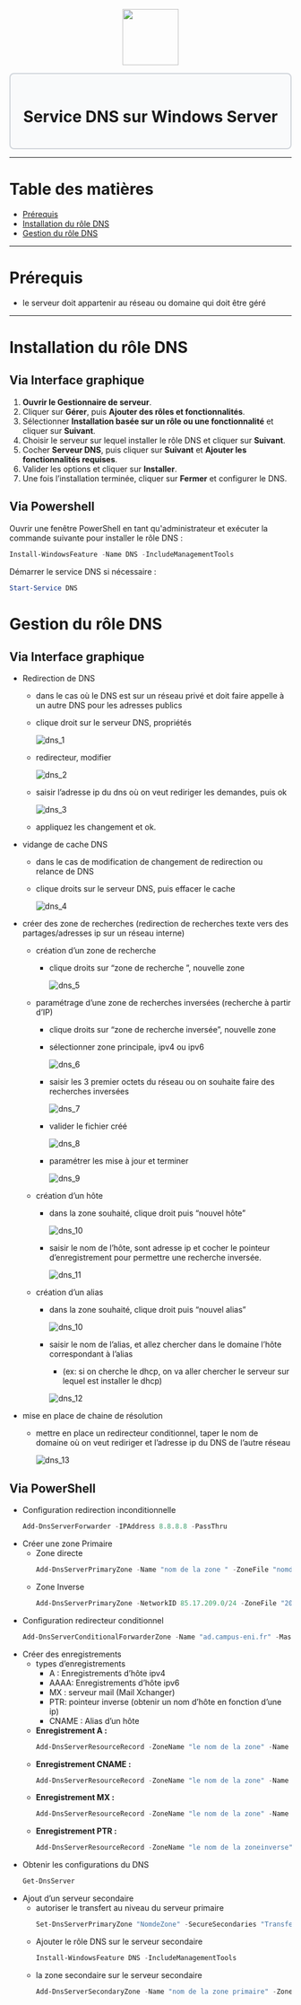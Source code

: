 <div align="center">
  <p align="center">
    <a href="#">
      <img src="https://encrypted-tbn0.gstatic.com/images?q=tbn:ANd9GcRWm5xhiMCVZ8XEeBhHpe1UMw6g0u-707GzxQ&s" height="100px" />
    </a>
  </p>
</div>

<div style="border: 2px solid #d1d5db; padding: 20px; border-radius: 8px; background-color: #f9fafb;">
  <h1 align="center">Service DNS sur Windows Server</h1>
</div>

---
# Table des matières
- [Prérequis](#prérequis)
- [Installation du rôle DNS](#installation-du-rôle-dns)
- [Gestion du rôle DNS](#gestion-du-rôle-dns)
---
# Prérequis
- le serveur doit appartenir au réseau ou domaine qui doit être géré
---
# Installation du rôle DNS
## Via Interface graphique
1. **Ouvrir le Gestionnaire de serveur**.
2. Cliquer sur **Gérer**, puis **Ajouter des rôles et fonctionnalités**.
3. Sélectionner **Installation basée sur un rôle ou une fonctionnalité** et cliquer sur **Suivant**.
4. Choisir le serveur sur lequel installer le rôle DNS et cliquer sur **Suivant**.
5. Cocher **Serveur DNS**, puis cliquer sur **Suivant** et **Ajouter les fonctionnalités requises**.
6. Valider les options et cliquer sur **Installer**.
7. Une fois l’installation terminée, cliquer sur **Fermer** et configurer le DNS.
## Via Powershell
Ouvrir une fenêtre PowerShell en tant qu'administrateur et exécuter la commande suivante pour installer le rôle DNS :
```powershell
Install-WindowsFeature -Name DNS -IncludeManagementTools
```
Démarrer le service DNS si nécessaire :
```powershell
Start-Service DNS
```
# Gestion du rôle DNS
## Via Interface graphique
- Redirection de DNS
    - dans le cas où le DNS est sur un réseau privé et doit faire appelle à un autre DNS pour les adresses publics
    - clique droit sur le serveur DNS, propriétés
                
        ![dns_1](https://gitea.maxflix.xyz/Ichbine/Wiki_Info/raw/branch/main/Windows/Gestion%20serveurs/Services%20Servers%20Windows/dns_image/dns_1.png)
                
    - redirecteur, modifier
                
        ![dns_2](https://gitea.maxflix.xyz/Ichbine/Wiki_Info/raw/branch/main/Windows/Gestion%20serveurs/Services%20Servers%20Windows/dns_image/dns_2.png)
                
    - saisir l’adresse ip du dns où on veut rediriger les demandes, puis ok
                
        ![dns_3](https://gitea.maxflix.xyz/Ichbine/Wiki_Info/raw/branch/main/Windows/Gestion%20serveurs/Services%20Servers%20Windows/dns_image/dns_3.png)
                
    - appliquez les changement et ok.
- vidange de cache DNS
    - dans le cas de modification de changement de redirection ou relance de DNS
    - clique droits sur le serveur DNS, puis effacer le cache
                
        ![dns_4](https://gitea.maxflix.xyz/Ichbine/Wiki_Info/raw/branch/main/Windows/Gestion%20serveurs/Services%20Servers%20Windows/dns_image/dns_4.png)
                
- créer des zone de recherches (redirection de recherches texte vers des partages/adresses ip sur un réseau interne)
    - création d’un zone de recherche
        - clique droits sur “zone de recherche ”, nouvelle zone
                    
            ![dns_5](https://gitea.maxflix.xyz/Ichbine/Wiki_Info/raw/branch/main/Windows/Gestion%20serveurs/Services%20Servers%20Windows/dns_image/dns_5.png)
                    
    - paramétrage d’une zone de recherches inversées (recherche à partir d’IP)
        - clique droits sur “zone de recherche inversée”, nouvelle zone
        - sélectionner zone principale, ipv4 ou ipv6
                    
            ![dns_6](https://gitea.maxflix.xyz/Ichbine/Wiki_Info/raw/branch/main/Windows/Gestion%20serveurs/Services%20Servers%20Windows/dns_image/dns_6.png)
                    
        - saisir les 3 premier octets du réseau ou on souhaite faire des recherches inversées
                    
            ![dns_7](https://gitea.maxflix.xyz/Ichbine/Wiki_Info/raw/branch/main/Windows/Gestion%20serveurs/Services%20Servers%20Windows/dns_image/dns_7.png)
                    
        - valider le fichier créé
                    
            ![dns_8](https://gitea.maxflix.xyz/Ichbine/Wiki_Info/raw/branch/main/Windows/Gestion%20serveurs/Services%20Servers%20Windows/dns_image/dns_8.png)
                    
        - paramétrer les mise à jour et terminer
                    
            ![dns_9](https://gitea.maxflix.xyz/Ichbine/Wiki_Info/raw/branch/main/Windows/Gestion%20serveurs/Services%20Servers%20Windows/dns_image/dns_9.png)
                    
    - création d’un hôte
        - dans la zone souhaité, clique droit puis “nouvel hôte”
                    
            ![dns_10](https://gitea.maxflix.xyz/Ichbine/Wiki_Info/raw/branch/main/Windows/Gestion%20serveurs/Services%20Servers%20Windows/dns_image/dns_10.png)
                    
        - saisir le nom de l’hôte, sont adresse ip et cocher le pointeur d’enregistrement pour permettre une recherche inversée.
                    
            ![dns_11](https://gitea.maxflix.xyz/Ichbine/Wiki_Info/raw/branch/main/Windows/Gestion%20serveurs/Services%20Servers%20Windows/dns_image/dns_11.png)
                    
    - création d’un alias
        - dans la zone souhaité, clique droit puis “nouvel alias”
                    
            ![dns_10](https://gitea.maxflix.xyz/Ichbine/Wiki_Info/raw/branch/main/Windows/Gestion%20serveurs/Services%20Servers%20Windows/dns_image/dns_10.png)
                    
        - saisir le nom de l’alias, et allez chercher dans le domaine l’hôte correspondant à l’alias
            - (ex: si on cherche le dhcp, on va aller chercher le serveur sur lequel est installer le dhcp)
                    
            ![dns_12](https://gitea.maxflix.xyz/Ichbine/Wiki_Info/raw/branch/main/Windows/Gestion%20serveurs/Services%20Servers%20Windows/dns_image/dns_12.png)
                    
- mise en place de chaine de résolution
    - mettre en place un redirecteur conditionnel, taper le nom de domaine où on veut rediriger et l’adresse ip du DNS de l’autre réseau
                
        ![dns_13](https://gitea.maxflix.xyz/Ichbine/Wiki_Info/raw/branch/main/Windows/Gestion%20serveurs/Services%20Servers%20Windows/dns_image/dns_13.png)
## Via PowerShell  
- Configuration redirection inconditionnelle  
    ```powershell
    Add-DnsServerForwarder -IPAddress 8.8.8.8 -PassThru
    ``` 
- Créer une zone Primaire
    - Zone directe
        ```powershell
        Add-DnsServerPrimaryZone -Name "nom de la zone " -ZoneFile "nomdelazone.dns"
        ```  
    - Zone Inverse      
        ```powershell
        Add-DnsServerPrimaryZone -NetworkID 85.17.209.0/24 -ZoneFile "209.17.85.in-addr.arpa.dns"
        ```
- Configuration redirecteur conditionnel
    ```powershell
    Add-DnsServerConditionalForwarderZone -Name "ad.campus-eni.fr" -MasterServers "10.0.0.3","10.35.0.3"
    ```
- Créer des enregistrements
    - types d’enregistrements
        - A : Enregistrements d’hôte ipv4
        - AAAA: Enregistrements d’hôte ipv6
        - MX : serveur mail (Mail Xchanger)
        - PTR: pointeur inverse (obtenir un nom d’hôte en fonction d’une ip)
        - CNAME : Alias d’un hôte
    - **Enregistrement A :**
        ```powershell
        Add-DnsServerResourceRecord -ZoneName "le nom de la zone" -Name "le nom du hôte" –A -IPv4Address "l’adresse IP"
        ```
    - **Enregistrement CNAME :**
        ```powershell
        Add-DnsServerResourceRecord -ZoneName "le nom de la zone" -Name "Alias de l'hôte" –CNAME -HostNameAlias "le nom du hôte originale"
        ```
    - **Enregistrement MX :**
        ```powershell
        Add-DnsServerResourceRecord -ZoneName "le nom de la zone" -Name "le nom du hôte" –MX –MailExchange "Le FQDN du serveur mail" -Preference "la priorité du serveur mail"
        ```
    - **Enregistrement PTR :**
        ```powershell
        Add-DnsServerResourceRecord -ZoneName "le nom de la zoneinverse" -Name "numéro de la machine (dernier octet de l'IP de l'hôte)" –PTR –PtrDomainName "le FQDN de l'hôte ciblé"
        ```
- Obtenir les configurations du DNS
    ```powershell
    Get-DnsServer
    ```
- Ajout d’un serveur secondaire
    - autoriser le transfert au niveau du serveur primaire
        ```powershell
        Set-DnsServerPrimaryZone "NomdeZone" -SecureSecondaries "TransferAnyServer" -Notify "Notify"
        ```
    - Ajouter le rôle DNS sur le serveur secondaire
        ```powershell
        Install-WindowsFeature DNS -IncludeManagementTools
        ```
    - la zone secondaire sur le serveur secondaire
        ```powershell
        Add-DnsServerSecondaryZone -Name "nom de la zone primaire" -ZoneFile "nom de la zone primaire .dns" -MasterServers "@IP du serveur primaire"
        ```